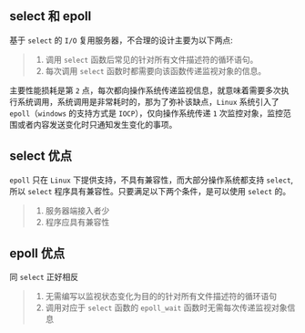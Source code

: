 ## select 和 epoll
基于 `select` 的 `I/O` 复用服务器，不合理的设计主要为以下两点:

> 1. 调用 `select` 函数后常见的针对所有文件描述符的循环语句。
> 2. 每次调用  `select` 函数时都需要向该函数传递监视对象的信息。

主要性能损耗是第 `2` 点，每次都向操作系统传递监视信息，就意味着需要多次执行系统调用，系统调用是非常耗时的，那为了弥补该缺点，`Linux` 系统引入了 `epoll`（`windows` 的支持方式是 `IOCP`），仅向操作系统传递 `1` 次监控对象，监控范围或者内容发送变化时只通知发生变化的事项。

## select 优点
`epoll` 只在 `Linux` 下提供支持，不具有兼容性，而大部分操作系统都支持 `select`, 所以 `select` 程序具有兼容性。只要满足以下两个条件，是可以使用 `select` 的。

> 1. 服务器端接入者少
> 2. 程序应具有兼容性 

## epoll 优点
同 `select` 正好相反
> 1. 无需编写以监视状态变化为目的的针对所有文件描述符的循环语句
> 2. 调用对应于 `select` 函数的 `epoll_wait` 函数时无需每次传递监视对象信息
